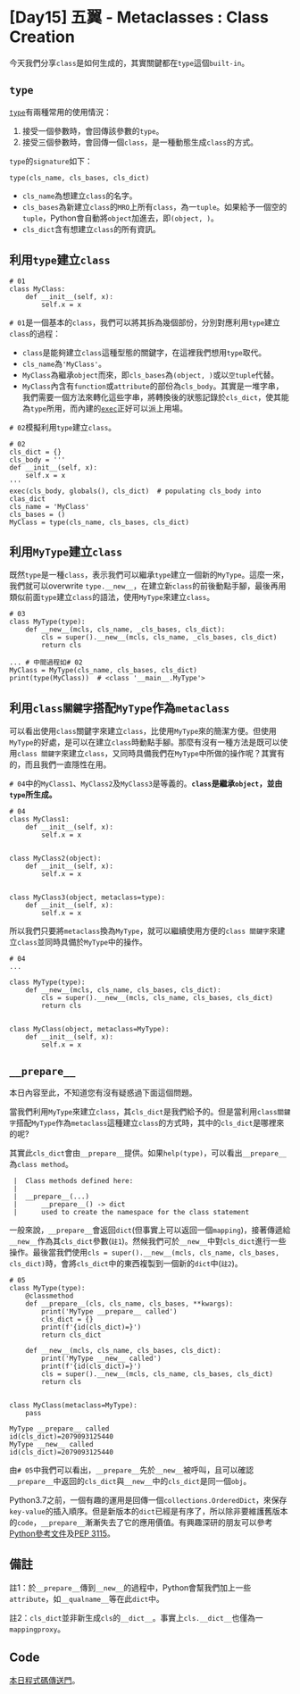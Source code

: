 # [Day15] 五翼 - Metaclasses : Class Creation
今天我們分享`class`是如何生成的，其實關鍵都在`type`這個`built-in`。

## `type`
[`type`](https://docs.python.org/3/library/functions.html#type)有兩種常用的使用情況：
1. 接受一個參數時，會回傳該參數的`type`。
2. 接受三個參數時，會回傳一個`class`，是一種動態生成`class`的方式。

`type`的`signature`如下：
```python=
type(cls_name, cls_bases, cls_dict)
```
* `cls_name`為想建立`class`的名字。
* `cls_bases`為新建立`class`的`MRO`上所有`class`，為一`tuple`。如果給予一個空的`tuple`，Python會自動將`object`加進去，即`(object, )`。
* `cls_dict`含有想建立`class`的所有資訊。

## 利用`type`建立`class`
```python=
# 01
class MyClass:
    def __init__(self, x):
        self.x = x
```
`# 01`是一個基本的`class`，我們可以將其拆為幾個部份，分別對應利用`type`建立`class`的過程：
* `class`是能夠建立`class`這種型態的關鍵字，在這裡我們想用`type`取代。
* `cls_name`為`'MyClass'`。
* `MyClass`為繼承`object`而來，即`cls_bases`為`(object, )`或以`空tuple`代替。
* `MyClass`內含有`function`或`attribute`的部份為`cls_body`。其實是一堆字串，我們需要一個方法來轉化這些字串，將轉換後的狀態記錄於`cls_dict`，使其能為`type`所用，而內建的[`exec`](https://docs.python.org/3/library/functions.html#exec)正好可以派上用場。

`# 02`模擬利用`type`建立`class`。
```python=
# 02
cls_dict = {}
cls_body = '''
def __init__(self, x):
    self.x = x
'''
exec(cls_body, globals(), cls_dict)  # populating cls_body into clas_dict
cls_name = 'MyClass'
cls_bases = ()
MyClass = type(cls_name, cls_bases, cls_dict)
```
## 利用`MyType`建立`class`
既然`type`是一種`class`，表示我們可以繼承`type`建立一個新的`MyType`。這麼一來，我們就可以overwrite `type.__new__`，在建立新`class`的前後動點手腳，最後再用類似前面`type`建立`class`的語法，使用`MyType`來建立`class`。
```python=
# 03
class MyType(type):
    def __new__(mcls, cls_name, _cls_bases, cls_dict):
        cls = super().__new__(mcls, cls_name, _cls_bases, cls_dict)
        return cls
    
... # 中間過程如# 02
MyClass = MyType(cls_name, cls_bases, cls_dict)
print(type(MyClass))  # <class '__main__.MyType'>
```
## 利用`class關鍵字`搭配`MyType`作為`metaclass`
可以看出使用`class`關鍵字來建立`class`，比使用`MyType`來的簡潔方便。但使用`MyType`的好處，是可以在建立`class`時動點手腳。那麼有沒有一種方法是既可以使用`class 關鍵字`來建立`class`，又同時具備我們在`MyType`中所做的操作呢？其實有的，而且我們一直隱性在用。

`# 04`中的`MyClass1`、`MyClass2`及`MyClass3`是等義的。**`class`是繼承`object`，並由`type`所生成。**
```python=
# 04
class MyClass1:
    def __init__(self, x):
        self.x = x


class MyClass2(object):
    def __init__(self, x):
        self.x = x


class MyClass3(object, metaclass=type):
    def __init__(self, x):
        self.x = x
```

所以我們只要將`metaclass`換為`MyType`，就可以繼續使用方便的`class 關鍵字`來建立`class`並同時具備於`MyType`中的操作。
```python=
# 04
...

class MyType(type):
    def __new__(mcls, cls_name, cls_bases, cls_dict):
        cls = super().__new__(mcls, cls_name, cls_bases, cls_dict)
        return cls


class MyClass(object, metaclass=MyType):
    def __init__(self, x):
        self.x = x
```
## `__prepare__`
本日內容至此，不知道您有沒有疑惑過下面這個問題。

當我們利用`MyType`來建立`class`，其`cls_dict`是我們給予的。但是當利用`class關鍵字`搭配`MyType`作為`metaclass`這種建立`class`的方式時，其中的`cls_dict`是哪裡來的呢?

其實此`cls_dict`會由`__prepare__`提供。如果`help(type)`，可以看出`__prepare__`為`class method`。
```
 |  Class methods defined here:
 |
 |  __prepare__(...)
 |      __prepare__() -> dict
 |      used to create the namespace for the class statement
```
一般來說，`__prepare__`會返回`dict`(但事實上可以返回一個`mapping`)，接著傳遞給`__new__`作為其`cls_dict`參數(`註1`)。然候我們可於`__new__`中對`cls_dict`進行一些操作。最後當我們使用`cls = super().__new__(mcls, cls_name, cls_bases, cls_dict)`時，會將`cls_dict`中的東西複製到一個新的`dict`中(`註2`)。

```python=
# 05
class MyType(type):
    @classmethod
    def __prepare__(cls, cls_name, cls_bases, **kwargs):
        print('MyType __prepare__ called')
        cls_dict = {}
        print(f'{id(cls_dict)=}')
        return cls_dict

    def __new__(mcls, cls_name, cls_bases, cls_dict):
        print('MyType __new__ called')
        print(f'{id(cls_dict)=}')
        cls = super().__new__(mcls, cls_name, cls_bases, cls_dict)
        return cls


class MyClass(metaclass=MyType):
    pass
```
```
MyType __prepare__ called
id(cls_dict)=2079093125440
MyType __new__ called
id(cls_dict)=2079093125440
```
由`# 05`中我們可以看出，`__prepare__`先於`__new__`被呼叫，且可以確認`__prepare__`中返回的`cls_dict`與`__new__`中的`cls_dict`是同一個`obj`。

Python3.7之前，一個有趣的運用是回傳一個`collections.OrderedDict`，來保存`key-value`的插入順序。但是新版本的`dict`已經是有序了，所以除非要維護舊版本的`code`，`__prepare__`漸漸失去了它的應用價值。有興趣深研的朋友可以參考[Python參考文件](https://docs.python.org/3/reference/datamodel.html?highlight=__call__#preparing-the-class-namespace)及[PEP 3115](https://peps.python.org/pep-3115/)。


## 備註
註1：於`__prepare__`傳到`__new__`的過程中，Python會幫我們加上一些`attribute`，如`__qualname__`等在此`dict`中。

註2：`cls_dict`並非新生成`cls`的`__dict__`。事實上`cls.__dict__`也僅為一`mappingproxy`。


## Code
[本日程式碼傳送門](https://github.com/jrycw/py10wings/tree/master/src/05_metaclasses/day15_class)。